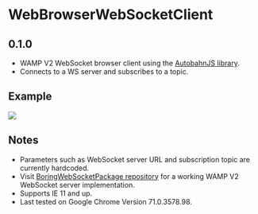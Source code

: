 # WebBrowserWebSocketClient
## 0.1.0

* WAMP V2 WebSocket browser client using the [AutobahnJS library](https://github.com/crossbario/autobahn-js).
* Connects to a WS server and subscribes to a topic.

## Example

![](https://guevarajust.in/images/bwsp_example1.png "")

## Notes

* Parameters such as WebSocket server URL and subscription topic are currently hardcoded.
* Visit [BoringWebSocketPackage repository](https://github.com/guevarajustin/BoringWebSocketPackage) for a working WAMP V2 WebSocket server implementation.
* Supports IE 11 and up.
* Last tested on Google Chrome Version 71.0.3578.98.